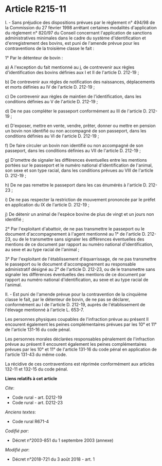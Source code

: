 # Article R215-11

I. - Sans préjudice des dispositions prévues par le règlement n° 494/98 de la Commission du 27 février 1998 arrêtant
certaines modalités d'application du règlement n° 820/97 du Conseil concernant l'application de sanctions administratives
minimales dans le cadre du système d'identification et d'enregistrement des bovins, est puni de l'amende prévue pour les
contraventions de la troisième classe le fait :

1° Par le détenteur de bovin :

a) A l'exception du fait mentionné au j, de contrevenir aux règles d'identification des bovins définies aux I et II de
l'article D. 212-19 ;

b) De contrevenir aux règles de notification des naissances, déplacements et morts définies au IV de l'article D. 212-19 ;

c) De contrevenir aux règles de maintien de l'identification, dans les conditions définies au V de l'article D. 212-19 ;

d) De ne pas compléter le passeport conformément au III de l'article D. 212-19 ;

e) D'exposer, mettre en vente, vendre, prêter, donner ou mettre en pension un bovin non identifié ou non accompagné de son
passeport, dans les conditions définies au VI de l'article D. 212-19 ;

f) De faire circuler un bovin non identifié ou non accompagné de son passeport, dans les conditions définies au VII de
l'article D. 212-19 ;

g) D'omettre de signaler les différences éventuelles entre les mentions portées sur le passeport et le numéro national
d'identification de l'animal, son sexe et son type racial, dans les conditions prévues au VIII de l'article D. 212-19 ;

h) De ne pas remettre le passeport dans les cas énumérés à l'article D. 212-23 ;

i) De ne pas respecter la restriction de mouvement prononcée par le préfet en application du IX de l'article D. 212-19 ;

j) De détenir un animal de l'espèce bovine de plus de vingt et un jours non identifié ;

2° Par l'exploitant d'abattoir, de ne pas transmettre le passeport ou le document d'accompagnement à l'agent mentionné au 1°
de l'article D. 212-23, ou de le transmettre sans signaler les différences éventuelles des mentions de ce document par
rapport au numéro national d'identification, au sexe et au type racial de l'animal ;

3° Par l'exploitant de l'établissement d'équarrissage, de ne pas transmettre le passeport ou le document d'accompagnement au
responsable administratif désigné au 2° de l'article D. 212-23, ou de le transmettre sans signaler les différences
éventuelles des mentions de ce document par rapport au numéro national d'identification, au sexe et au type racial de
l'animal.

II. - Est puni de l'amende prévue pour la contravention de la cinquième classe le fait, par le détenteur de bovin, de ne pas
se déclarer, conformément au I de l'article D. 212-19, auprès de l'établissement de l'élevage mentionné à l'article L. 653-7.

Les personnes physiques coupables de l'infraction prévue au présent II encourent également les peines complémentaires prévues
par les 10° et 11° de l'article 131-16 du code pénal.

Les personnes morales déclarées responsables pénalement de l'infraction prévue au présent II encourent également les peines
complémentaires prévues par les 10° et 11° de l'article 131-16 du code pénal en application de l'article 131-43 du même code.

La récidive de ces contraventions est réprimée conformément aux articles 132-11 et 132-15 du code pénal.

**Liens relatifs à cet article**

_Cite_:

  - Code rural - art. D212-19
  - Code rural - art. D212-23

_Anciens textes_:

  - Code rural R671-4

_Codifié par_:

  - Décret n°2003-851 du 1 septembre 2003 (annexe)

_Modifié par_:

  - Décret n°2018-721 du 3 août 2018 - art. 1
